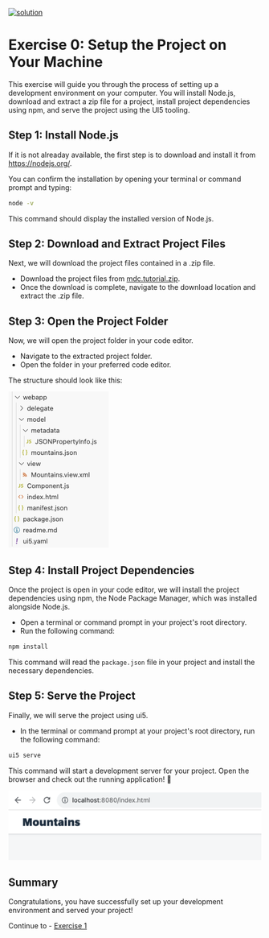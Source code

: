 [![solution](https://flat.badgen.net/badge/solution/available/green?icon=github)](webapp)
# Exercise 0: Setup the Project on Your Machine

This exercise will guide you through the process of setting up a development environment on your computer. You will install Node.js, download and extract a zip file for a project, install project dependencies using npm, and serve the project using the UI5 tooling.

## Step 1: Install Node.js

If it is not alreaday available, the first step is to download and install it from https://nodejs.org/.

You can confirm the installation by opening your terminal or command prompt and typing:

```bash
node -v
```

This command should display the installed version of Node.js.

## Step 2: Download and Extract Project Files

Next, we will download the project files contained in a .zip file. 

- Download the project files from [mdc.tutorial.zip](../../../raw/main/ex0/mdc.tutorial.zip).
- Once the download is complete, navigate to the download location and extract the .zip file. 

## Step 3: Open the Project Folder

Now, we will open the project folder in your code editor.

- Navigate to the extracted project folder.
- Open the folder in your preferred code editor.

The structure should look like this: 

![Alt text](ex0_folder.png)

## Step 4: Install Project Dependencies

Once the project is open in your code editor, we will install the project dependencies using npm, the Node Package Manager, which was installed alongside Node.js.

- Open a terminal or command prompt in your project's root directory. 
- Run the following command:

```bash
npm install
```

This command will read the `package.json` file in your project and install the necessary dependencies.

## Step 5: Serve the Project

Finally, we will serve the project using ui5.

- In the terminal or command prompt at your project's root directory, run the following command:

```bash
ui5 serve
```

This command will start a development server for your project. Open the browser and check out the running application! 🚀

![Exercise 0 Result](ex0.png)

## Summary
Congratulations, you have successfully set up your development environment and served your project!

Continue to - [Exercise 1](../ex1/readme.md)